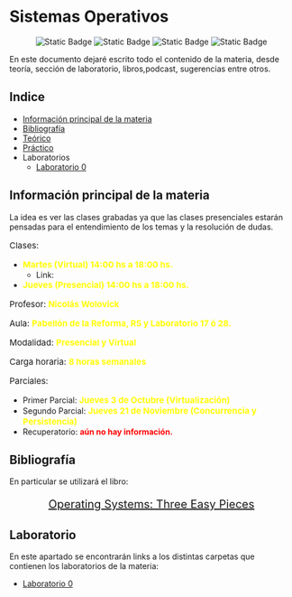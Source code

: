# Sistemas Operativos

<p align="center"><img alt="Static Badge" src="https://img.shields.io/badge/LIVE-27ae60?style=for-the-badge">
<img alt="Static Badge" src="https://img.shields.io/badge/PRETTY-%238e44ad?style=for-the-badge">
<img alt="Static Badge" src="https://img.shields.io/badge/Long%20-%20%23C70039%20?style=for-the-badge">
<img alt="Static Badge" src="https://img.shields.io/badge/%23WOLO%20-%20%23F39C12?style=for-the-badge">
</p>

En este documento dejaré escrito todo el contenido de la materia, desde teoría, sección de laboratorio, libros,podcast, sugerencias entre otros.

## Indice
* [Información principal de la materia](#información-principal-de-la-materia)
* [Bibliografía](#bibliografía)
* [Teórico](Teórico.md)
* [Práctico](#practico)
* Laboratorios
    * [Laboratorio 0](Laboratorio/Laboratorio%200/README.md)

## Información principal de la materia

La idea es ver las clases grabadas ya que las clases presenciales estarán pensadas para el entendimiento de los temas y la resolución de dudas.

<p align="left" style="font-size:15px;">Clases: 
    <ul>
        <li><strong style="font-size:15px; color: yellow;">
            Martes (Virtual) 14:00 hs a 18:00 hs.</strong>
            <ul><li>Link: </li></ul>
        </li>
        <li><strong style="font-size:15px; color: yellow;">
            Jueves (Presencial) 14:00 hs a 18:00 hs.</strong>
        </li>
    </ul>
</p>

<p align="left" style="font-size:15px;">Profesor: <strong style="font-size:15px; color:yellow;">Nicolás Wolovick</strong></p>

<p align="left" style="font-size:15px;">Aula: <strong style="font-size:15px; color:yellow;">Pabellón de la Reforma, R5 y Laboratorio 17 ó 28.</strong></p>

<p align="left" style="font-size:15px;">Modalidad: <strong style="font-size:15px; color:yellow;">Presencial y Virtual</strong></p>

<p align="left" style="font-size:15px;">Carga horaria: <strong style="font-size:15px; color:yellow;">8 horas semanales</strong></p>

<p align="left" style="font-size:15px;">Parciales:<ul>
        <li>Primer Parcial: <strong style="font-size:15px; color:yellow;">Jueves 3 de Octubre (Virtualización)</strong></li>
        <li>Segundo Parcial: <strong style="font-size:15px; color:yellow;">Jueves 21 de Noviembre (Concurrencia y Persistencia)</strong></li>
        <li>Recuperatorio: <strong style="color:red;">aún no hay información.</strong> </li>
        </ul>
</p>

## Bibliografía
En particular se utilizará el libro:

<p align="center" style="font-size:20px"><a href="https://pages.cs.wisc.edu/~remzi/OSTEP/" target="_blank">
    Operating Systems: Three Easy Pieces</a>
</p>


## Laboratorio
En este apartado se encontrarán links a los distintas carpetas que contienen los laboratorios de la materia:

- [Laboratorio 0](Laboratorio/Laboratorio%200/README.md)